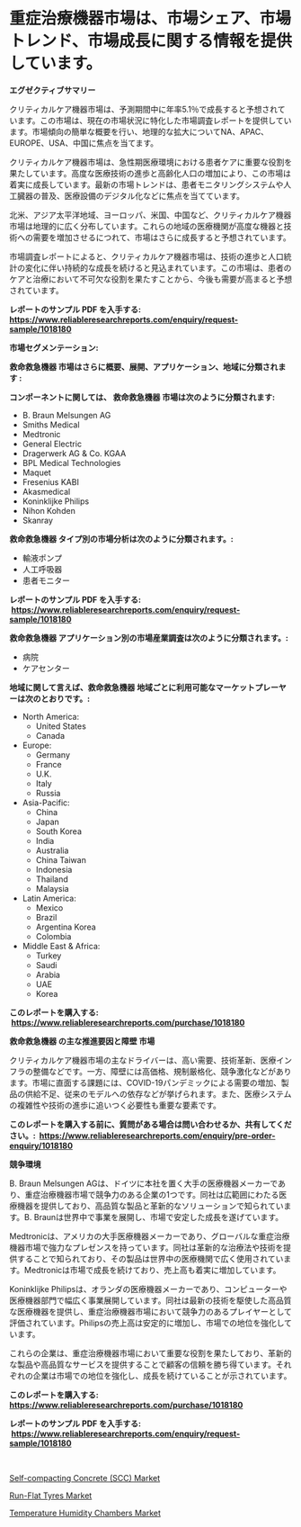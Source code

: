 <p><h1>重症治療機器市場は、市場シェア、市場トレンド、市場成長に関する情報を提供しています。</h1></p><p><strong>エグゼクティブサマリー</strong></p>
<p><p>クリティカルケア機器市場は、予測期間中に年率5.1％で成長すると予想されています。この市場は、現在の市場状況に特化した市場調査レポートを提供しています。市場傾向の簡単な概要を行い、地理的な拡大についてNA、APAC、EUROPE、USA、中国に焦点を当てます。</p><p>クリティカルケア機器市場は、急性期医療環境における患者ケアに重要な役割を果たしています。高度な医療技術の進歩と高齢化人口の増加により、この市場は着実に成長しています。最新の市場トレンドは、患者モニタリングシステムや人工臓器の普及、医療設備のデジタル化などに焦点を当てています。</p><p>北米、アジア太平洋地域、ヨーロッパ、米国、中国など、クリティカルケア機器市場は地理的に広く分布しています。これらの地域の医療機関が高度な機器と技術への需要を増加させるにつれて、市場はさらに成長すると予想されています。</p><p>市場調査レポートによると、クリティカルケア機器市場は、技術の進歩と人口統計の変化に伴い持続的な成長を続けると見込まれています。この市場は、患者のケアと治療において不可欠な役割を果たすことから、今後も需要が高まると予想されています。</p></p>
<p><strong>レポートのサンプル PDF を入手する: <a href="https://www.reliableresearchreports.com/enquiry/request-sample/1018180">https://www.reliableresearchreports.com/enquiry/request-sample/1018180</a></strong></p>
<p><strong>市場セグメンテーション:</strong></p>
<p><strong> 救命救急機器 市場はさらに概要、展開、アプリケーション、地域に分類されます :</strong></p>
<p><strong>コンポーネントに関しては、 救命救急機器 市場は次のように分類されます: &nbsp;</strong></p>
<p><ul><li>B. Braun Melsungen AG</li><li>Smiths Medical</li><li>Medtronic</li><li>General Electric</li><li>Dragerwerk AG & Co. KGAA</li><li>BPL Medical Technologies</li><li>Maquet</li><li>Fresenius KABI</li><li>Akasmedical</li><li>Koninklijke Philips</li><li>Nihon Kohden</li><li>Skanray</li></ul></p>
<p><strong> 救命救急機器 タイプ別の市場分析は次のように分類されます。:</strong></p>
<p><ul><li>輸液ポンプ</li><li>人工呼吸器</li><li>患者モニター</li></ul></p>
<p><strong>レポートのサンプル PDF を入手する: &nbsp;<a href="https://www.reliableresearchreports.com/enquiry/request-sample/1018180">https://www.reliableresearchreports.com/enquiry/request-sample/1018180</a></strong></p>
<p><strong> 救命救急機器 アプリケーション別の市場産業調査は次のように分類されます。:</strong></p>
<p><ul><li>病院</li><li>ケアセンター</li></ul></p>
<p><strong>地域に関して言えば、救命救急機器 地域ごとに利用可能なマーケットプレーヤーは次のとおりです。:</strong></p>
<p><ul>
    <li>
        North America:
        <ul>
            <li>United States</li>
            <li>Canada</li>
        </ul>
    </li>
    <li>
        Europe:
        <ul>
            <li>Germany</li>
            <li>France</li>
            <li>U.K.</li>
            <li>Italy</li>
            <li>Russia</li>
        </ul>
    </li>
    <li>
        Asia-Pacific:
        <ul>
            <li>China</li>
            <li>Japan</li>
            <li>South Korea</li>
            <li>India</li>
            <li>Australia</li>
            <li>China Taiwan</li>
            <li>Indonesia</li>
            <li>Thailand</li>
            <li>Malaysia</li>
        </ul>
    </li>
    <li>
        Latin America:
        <ul>
            <li>Mexico</li>
            <li>Brazil</li>
            <li>Argentina Korea</li>
            <li>Colombia</li>
        </ul>
    </li>
    <li>
        Middle East & Africa:
        <ul>
            <li>Turkey</li>
            <li>Saudi</li>
            <li>Arabia</li>
            <li>UAE</li>
            <li>Korea</li>
        </ul>
    </li>
    </ul></p>
<p><strong>このレポートを購入する: &nbsp;<a href="https://www.reliableresearchreports.com/purchase/1018180">https://www.reliableresearchreports.com/purchase/1018180</a></strong></p>
<p><strong>救命救急機器 の主な推進要因と障壁 市場</strong></p>
<p><p>クリティカルケア機器市場の主なドライバーは、高い需要、技術革新、医療インフラの整備などです。一方、障壁には高価格、規制厳格化、競争激化などがあります。市場に直面する課題には、COVID-19パンデミックによる需要の増加、製品の供給不足、従来のモデルへの依存などが挙げられます。また、医療システムの複雑性や技術の進歩に追いつく必要性も重要な要素です。</p></p>
<p><strong>このレポートを購入する前に、質問がある場合は問い合わせるか、共有してください。:&nbsp; <a href="https://www.reliableresearchreports.com/enquiry/pre-order-enquiry/1018180">https://www.reliableresearchreports.com/enquiry/pre-order-enquiry/1018180</a></strong></p>
<p><strong>競争環境</strong></p>
<p><p>B. Braun Melsungen AGは、ドイツに本社を置く大手の医療機器メーカーであり、重症治療機器市場で競争力のある企業の1つです。同社は広範囲にわたる医療機器を提供しており、高品質な製品と革新的なソリューションで知られています。B. Braunは世界中で事業を展開し、市場で安定した成長を遂げています。</p><p>Medtronicは、アメリカの大手医療機器メーカーであり、グローバルな重症治療機器市場で強力なプレゼンスを持っています。同社は革新的な治療法や技術を提供することで知られており、その製品は世界中の医療機関で広く使用されています。Medtronicは市場で成長を続けており、売上高も着実に増加しています。</p><p>Koninklijke Philipsは、オランダの医療機器メーカーであり、コンピューターや医療機器部門で幅広く事業展開しています。同社は最新の技術を駆使した高品質な医療機器を提供し、重症治療機器市場において競争力のあるプレイヤーとして評価されています。Philipsの売上高は安定的に増加し、市場での地位を強化しています。</p><p>これらの企業は、重症治療機器市場において重要な役割を果たしており、革新的な製品や高品質なサービスを提供することで顧客の信頼を勝ち得ています。それぞれの企業は市場での地位を強化し、成長を続けていることが示されています。</p></p>
<p><strong>このレポートを購入する: &nbsp; <a href="https://www.reliableresearchreports.com/purchase/1018180">https://www.reliableresearchreports.com/purchase/1018180</a></strong></p>
<p><strong>レポートのサンプル PDF を入手する: &nbsp;<a href="https://www.reliableresearchreports.com/enquiry/request-sample/1018180">https://www.reliableresearchreports.com/enquiry/request-sample/1018180</a></strong><strong></strong></p>
<p>&nbsp;</p>
<p><p><a href="https://view.publitas.com/reportprime-1/self-compacting-concrete-scc-market-provides-detailed-segmentation-of-this-market-based-on-type-application-and-region-and-forecast-for-the-period-from-2023-2030/">Self-compacting Concrete (SCC) Market</a></p><p><a href="https://view.publitas.com/reportprime-1/run-flat-tyres-market-research-report-provides-critical-insights-that-can-help-shape-business-development-and-investment-strategies/">Run-Flat Tyres Market</a></p><p><a href="https://view.publitas.com/reportprime-1/insights-into-temperature-humidity-chambers-market-size-analysing-market-share-trends-and-growth-from-2023-to-2030/">Temperature Humidity Chambers Market</a></p></p>